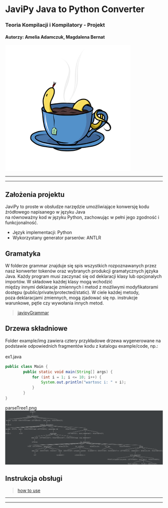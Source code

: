 # JaviPy Java to Python Converter
### Teoria Kompilacji i Kompilatory - Projekt
#### Autorzy: Amelia Adamczuk, Magdalena Bernat
<img src="https://github.com/maadZia/JaviPy-converter/blob/main/static/javiPy2.png" width="400"/>

***
***
## Założenia projektu
JaviPy to proste w obsłudze narzędzie umożliwiające konwersję kodu źródłowego napisanego w języku Java <br>
na równoważny kod w języku Python, zachowując w pełni jego zgodność i funkcjonalność.
- Język implementacji: Python
- Wykorzystany generator parserów: ANTLR

## Gramatyka
W folderze grammar znajduje się spis wszystkich rozpoznawanych przez nasz konwerter tokenów oraz wybranych produkcji gramatycznych języka Java.
Każdy program musi zaczynać się od deklaracji klasy lub opcjonalych importów. W składowe każdej klasy mogą wchodzić <br>
między innymi deklaracje zmiennych i metod z możliwymi modyfikatorami dostępu (public/private/protected/static). W ciele każdej metody, <br>
poza deklaracjami zmiennych, mogą zjadować się np. instrukcje warunkowe, pętle czy wywołania innych metod. <br>
> [javipyGrammar](https://github.com/maadZia/JaviPy-converter/blob/main/grammar/javipyGrammar.g4)

## Drzewa składniowe
Folder example/img zawiera cztery przykładowe drzewa wygenerowane na podstawie odpowiednich fragmentów kodu z katalogu example/code, np.: <br><br>
ex1.java
```java
public class Main {
        public static void main(String[] args) {
            for (int i = 1; i <= 10; i++) {
                System.out.println("wartosc i: " + i);
            }
        }
}
```
parseTree1.png
![](https://github.com/maadZia/JaviPy-converter/blob/main/example/img/parseTree1.png)

## Instrukcja obsługi
> [how to use](https://github.com/maadZia/JaviPy-converter/blob/main/instructions/instruction.md)

***
***
